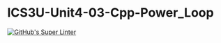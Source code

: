 # ICS3U-Unit4-03-Cpp-Power_Loop

[![GitHub's Super Linter](https://github.com/lily-liu-17/ICS3U-Unit4-03-Cpp-Power_Loop/workflows/GitHub's%20Super%20Linter/badge.svg)](https://github.com/lily-liu-17/ICS3U-Unit4-03-Cpp-Power_Loop/actions)
